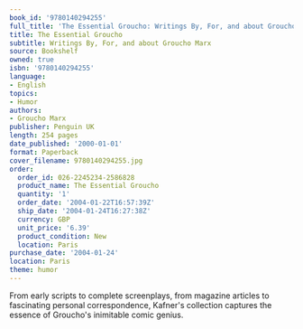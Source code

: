 ```yaml
---
book_id: '9780140294255'
full_title: 'The Essential Groucho: Writings By, For, and about Groucho Marx'
title: The Essential Groucho
subtitle: Writings By, For, and about Groucho Marx
source: Bookshelf
owned: true
isbn: '9780140294255'
language:
- English
topics:
- Humor
authors:
- Groucho Marx
publisher: Penguin UK
length: 254 pages
date_published: '2000-01-01'
format: Paperback
cover_filename: 9780140294255.jpg
order:
  order_id: 026-2245234-2586828
  product_name: The Essential Groucho
  quantity: '1'
  order_date: '2004-01-22T16:57:39Z'
  ship_date: '2004-01-24T16:27:38Z'
  currency: GBP
  unit_price: '6.39'
  product_condition: New
  location: Paris
purchase_date: '2004-01-24'
location: Paris
theme: humor
---
```

From early scripts to complete screenplays, from magazine articles to fascinating personal correspondence, Kafner's collection captures the essence of Groucho's inimitable comic genius.
